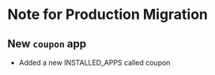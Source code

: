 Note for Production Migration
=============================

## New `coupon` app
* Added a new INSTALLED_APPS called coupon
